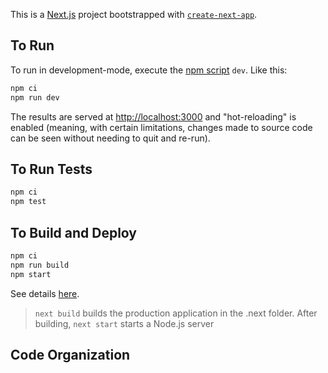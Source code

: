This is a [Next.js](https://nextjs.org/) project bootstrapped with [`create-next-app`](https://github.com/vercel/next.js/tree/canary/packages/create-next-app).

## To Run

To run in development-mode, execute the [npm script](https://docs.npmjs.com/cli/v6/using-npm/scripts) `dev`. Like this:

```bash
npm ci
npm run dev
```

The results are served at [http://localhost:3000](http://localhost:3000) and "hot-reloading" is enabled (meaning, with certain limitations, changes made to source code can be seen without needing to quit and re-run).

## To Run Tests

```bash
npm ci
npm test
```

## To Build and Deploy

```bash
npm ci
npm run build
npm start
```

See details [here](https://nextjs.org/docs/deployment#nodejs-server).
>`next build` builds the production application in the .next folder. After building, `next start` starts a Node.js server

## Code Organization